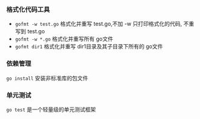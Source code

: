 ### 格式化代码工具

* ``gofmt -w test.go`` 格式化并重写 test.go,不加 -w 只打印格式化的代码, 不重写到 test.go
* ``gofmt -w *.go`` 格式化并重写所有 go文件
* ``gofmt dir1`` 格式化并重写 dir1目录及其子目录下所有的 go文件


### 依赖管理

``go install`` 安装非标准库的包文件


### 单元测试
``go test`` 是一个轻量级的单元测试框架